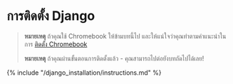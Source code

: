 # การติดตั้ง Django

> **หมายเหตุ** ถ้าคุณใช้ Chromebook ให้ข้ามบทนี้ไป และให้แน่ใจว่าคุณทำตามคำแนะนำในการ [ติดตั้ง Chromebook](../chromebook_setup/README.md)
> 
> **หมายเหตุ** ถ้าคุณผ่านขั้นตอนการติดตั้งแล้ว - คุณสามารถไปต่อยังบทถัดไปได้เลย!

{% include "/django_installation/instructions.md" %}